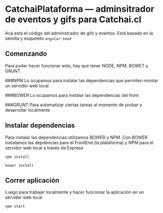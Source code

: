 # CatchaiPlataforma — adminsitrador de eventos y gifs para Catchai.cl

Acá está el código del administrador de gifs y eventos. Está basado en la semilla y esqueleto `angular-seed`


## Comenzando

Para poder hacer funcionar esto, hay que tener NODE, NPM, BOWET y GRUNT. 

###NPM
Lo ocupamos para instalar las dependencias que permiten montar un servidor web local

###BOWER
Lo ocupamos para instalar las dependencias del front

###GRUNT
Para automatizar ciertas tareas al momento de probar y desarrollar localmente 

## Instalar dependencias

Para instalar las dependencias utilizamos BOWER y NPM. Con BOWER instalamos las depdencias para el FrontEnd (la plataforma) y NPM para el servidor web local a través de Express

```
npm install
```

```
bower install
```

## Correr aplicación

Luego para trabajar localmente y hacer funcionar la aplicación en un servidor web local

```
npm start
```